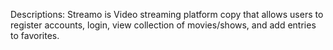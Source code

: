 Descriptions:
Streamo is Video streaming platform copy that allows users to register accounts, login, view collection of movies/shows, and add entries to favorites.
